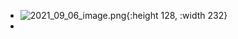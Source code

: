 - ![2021_09_06_image.png](https://cdn.logseq.com/%2F07b82ea3-c4b3-4d99-a037-2671b7f3a171f6c4cc7b-1e1f-4425-a04a-42f59dde91e52021_09_06_image.png?Expires=4784520957&Signature=gwpdvVOeld8g~qP9AsE2WXGv6cNrFLK~WTMgHdrnvUlk2p~rCa7wHDn~8S~Fe8edJHGqS~EImCwWypvCHvAMp9kJKBKE1b8UmvNV7-YzFRPFOdQaYP-MO0gJlfohKNi3V8FkGFwGUX5oC5Gb4d2PKQ4NSEYl9CetokFLphasq1MTHAjAJ3yE~WGlNn~UiuwMNA7qen5CJrmz5xKYD6gYpsIzqvhekok~7XWfPskMAzJBAttFkVBAlwalFQnWHKwQqe6TPA3VabwWPRF5eITDK5-lVFUDIVyzVfAQG-52sqWeWzgED7fM6tKiNaBVmHyphTPygzuSJzD3GjjIPjqjhw__&Key-Pair-Id=APKAJE5CCD6X7MP6PTEA){:height 128, :width 232}
-